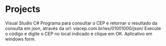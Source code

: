 # Projects
Visual Studio C#
Programa para consultar o CEP e retornar o resultado da consulta em json, através da url: viacep.com.br/ws/01001000/json/
Execute o código e digite o CEP no local indicado e clique em OK.
Aplicativo em windows form.
